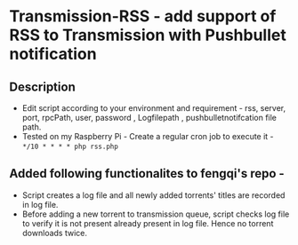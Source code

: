 # Transmission-RSS - add support of RSS to Transmission with Pushbullet notification
## Description
* Edit script according to your environment and requirement -  rss, server, port, rpcPath, user, password , Logfilepath , pushbulletnotifcation file path.
* Tested on my Raspberry Pi -  Create a regular cron job to execute it -  `*/10 * * * * php rss.php`

## Added following functionalites to  fengqi's repo -
* Script creates a log file and all newly added torrents' titles are recorded in log file. 
* Before adding a new torrent to transmission queue, script checks log file to verify it is not present already present in log file. Hence no torrent downloads twice. 
